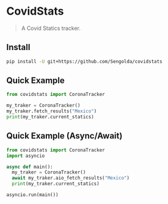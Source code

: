 # CovidStats
> A Covid Statics tracker.

## Install
```sh
pip install -U git+https://github.com/Sengolda/covidstats
```

## Quick Example
```py
from covidstats import CoronaTracker

my_traker = CoronaTracker()
my_traker.fetch_results("Mexico")
print(my_traker.current_statics)
```

## Quick Example (Async/Await)
```py
from covidstats import CoronaTracker
import asyncio

async def main():
  my_traker = CoronaTracker()
  await my_traker.aio_fetch_results("Mexico")
  print(my_traker.current_statics)

asyncio.run(main())
```

